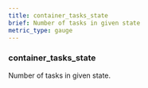 ```yaml
---
title: container_tasks_state
brief: Number of tasks in given state
metric_type: gauge
---
```

### container_tasks_state

Number of tasks in given state.